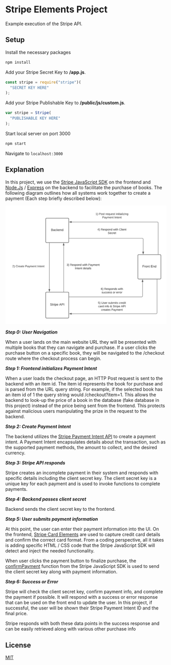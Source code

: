 # Stripe Elements Project

Example execution of the Stripe API. 

## Setup

Install the necessary packages

```bash
npm install
```

Add your Stripe Secret Key to **/app.js**. 

```javascript
const stripe = require("stripe")(
  "SECRET KEY HERE"
);
```

Add your Stripe Publishable Key to **/public/js/custom.js**.

```javascript
var stripe = Stripe(
  "PUBLISHABLE KEY HERE"
);
```

Start local server on port 3000
```bash
npm start
```

Navigate to `localhost:3000`

## Explanation

In this project, we use the [Stripe JavaScript SDK](https://stripe.com/docs/js) on the frontend and [Node.Js](https://nodejs.org/en/) / [Express](https://expressjs.com/) on the 
backend to facilitate the purchase of books. The following diagram outlines how all systems 
work together to create a payment (Each step briefly described below):

![Stripe Workflow](/workflow.png)

***Step 0: User Navigation***

When a user lands on the main website URL they will be presented with multiple books that they 
can navigate and purchase. If a user clicks the purchase button on a specific book, they will be 
navigated to the /checkout route where the checkout process can begin. 

***Step 1: Frontend initializes Payment Intent***

When a user loads the checkout page, an HTTP Post request is sent to the backend with an item 
id. The item id represents the book for purchase and is parsed from the URL query string. For 
example, if the selected book has an item id of 1 the query string would /checkout?item=1.
This allows the backend to look-up the price of a book in the database (fake database in this 
project) instead of the price being sent from the frontend. This protects against malicious users 
manipulating the prize in the request to the backend.

***Step 2: Create Payment Intent***

The backend utilizes the [Stripe Payment Intent API](https://stripe.com/docs/payments/payment-intents) to create a payment intent. A Payment Intent 
encapsulates details about the transaction, such as the supported payment methods, the amount to 
collect, and the desired currency.

***Step 3: Stripe API responds***

Stripe creates an incomplete payment in their system and responds with specific details including 
the client secret key. The client secret key is a unique key for each payment and is used to 
invoke functions to complete payments.

***Step 4: Backend passes client secret***

Backend sends the client secret key to the frontend. 

***Step 5: User submits payment information***

At this point, the user can enter their payment information into the UI. On the frontend, [Stripe 
Card Elements](https://stripe.com/docs/stripe-js) are used to capture credit card details and confirm the correct card format. From a 
coding perspective, all it takes is adding specific HTML / CSS code that the Stripe JavaScript 
SDK will detect and inject the needed functionality. 

When user clicks the payment button to finalize purchase, the [confirmPayment](https://stripe.com/docs/js/deprecated/confirm_payment_intent) function from the 
Stripe JavaScript SDK is used to send the client secret key along with payment information.

***Step 6: Success or Error***

Stripe will check the client secret key, confirm payment info, and complete the payment if 
possible. It will respond with a success or error response that can be used on the front end to 
update the user. In this project, if successful, the user will be shown their Stripe Payment Intent 
ID and the final price.

Stripe responds with both these data points in the success response and can be easily retrieved
along with various other purchase info



## License
[MIT](https://choosealicense.com/licenses/mit/)
